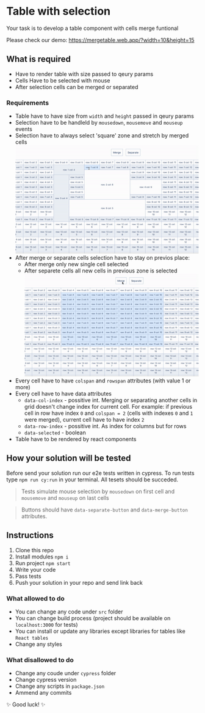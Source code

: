 # Table with selection

Your task is to develop a table component with cells merge funtional

Please check our demo: https://mergetable.web.app/?width=10&height=15

## What is required
- Have to render table with size passed to qeury params
- Cells Have to be selected with mouse
- After selection cells can be merged or separated

### Requirements

- Table have to have size from `width` and `height` passed in qeury params
- Selection have to be handleld by `mousedown`, `mousemove` and `mouseup` events
- Selection have to always select 'square' zone and stretch by merged cells
   ![Demo](./img/table_selection.gif)
- After merge or separate cells selection have to stay on previos place:
  - After merge only new single cell selected
  - After separete cells all new cells in previous zone is selected
   ![Demo](./img/table_merge.gif)
- Every cell have to have `colspan` and `rowspan` attributes (with value 1 or more)
- Every cell have to have data attributes
  - `data-col-index` - possitive int.
     Merging or separating another cells in grid doesn't change index for current cell. 
     For example: if previous cell in row have index `0` and `colspan = 2` (cells with indexes `0` and `1` were merged), current cell have to have index `2`
  - `data-row-index` - possitive int. As index for columns but for rows
  - `data-selected` - boolean
- Table have to be rendered by react components

## How your solution will be tested

Before send your solution run our e2e tests written in cypress.
To run tests type `npm run cy:run` in your terminal.
All tesets should be succeded.

> Tests simulate mouse selection by `mousedown` on first cell and `mousemove` and `mouseup` on last cells

> Buttons should have `data-separate-button` and `data-merge-button` attributes.

## Instructions

1. Clone this repo
2. Install modules `npm i`
3. Run project `npm start`
2. Write your code
3. Pass tests
4. Push your solution in your repo and send link back

### What allowed to do
- You can change any code under `src` folder
- You can change build process (project should be available on `localhost:3000` for tests)
- You can install or update any libraries except libraries for tables like `React tables`
- Change any styles

### What disallowed to do
- Change any coude under `cypress` folder
- Change cypress version
- Change any scripts in `package.json`
- Ammend any commits

✨ Good luck! ✨
